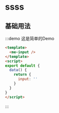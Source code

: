 

# ssss

## 基础用法

:::demo 这是简单的Demo
```html
<template>
  <me-input />
</template>
<script>
export default {
  data() {
    return {
      input: ''
    }
  }
}
</script>
```
:::